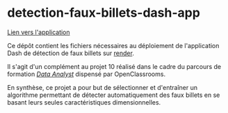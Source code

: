 # detection-faux-billets-dash-app

[Lien vers l'application](https://detection-faux-billets-dash-app.onrender.com/)

Ce dépôt contient les fichiers nécessaires au déploiement de l'application Dash de détection de faux billets sur [render](https://render.com/).

Il s'agit d'un complément au projet 10 réalisé dans le cadre du parcours de formation *[Data Analyst](https://openclassrooms.com/fr/paths/324-data-analyst)* dispensé par OpenClassrooms.

En synthèse, ce projet a pour but de sélectionner et d'entraîner un algorithme permettant de détecter automatiquement des faux billets en se basant leurs seules caractéristiques dimensionnelles.